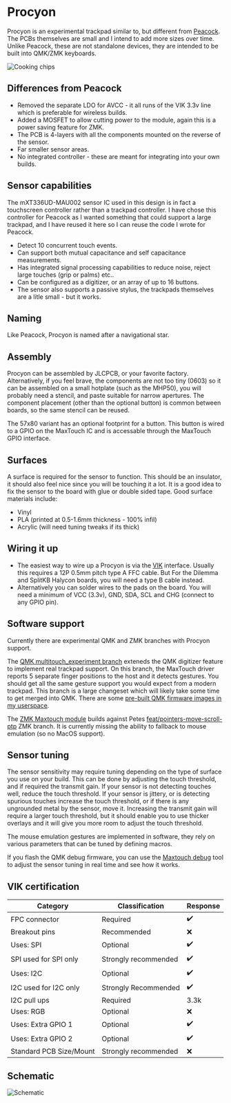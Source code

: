 # Procyon

Procyon is an experimental trackpad similar to, but different from [Peacock](https://github.com/george-norton/peacock).
The PCBs themselves are small and I intend to add more sizes over time. Unlike Peacock, these are not standalone devices, they are intended to be
built into QMK/ZMK keyboards.

![Cooking chips](images/procyon.jpg)

## Differences from Peacock

- Removed the separate LDO for AVCC - it all runs of the VIK 3.3v line which is preferable for wireless builds.
- Added a MOSFET to allow cutting power to the module, again this is a power saving feature for ZMK.
- The PCB is 4-layers with all the components mounted on the reverse of the sensor.
- Far smaller sensor areas.
- No integrated controller - these are meant for integrating into your own builds.

## Sensor capabilities

The mXT336UD-MAU002 sensor IC used in this design is in fact a touchscreen controller rather than a trackpad controller. I have chose this controller for Peacock as I wanted something that could support a large trackpad, and I have reused it here so I can reuse the code I wrote for Peacock.
- Detect 10 concurrent touch events.
- Can support both mutual capacitance and self capacitance measurements.
- Has integrated signal processing capabilities to reduce noise, reject large touches (grip or palms) etc..
- Can be configured as a digitizer, or an array of up to 16 buttons.
- The sensor also supports a passive stylus, the trackpads themselves are a litle small - but it works.

## Naming

Like Peacock, Procyon is named after a navigational star.

## Assembly

Procyon can be assembled by JLCPCB, or your favorite factory. Alternatively, if you feel brave, the components are not too tiny (0603) so it can be assembled on a small hotplate (such as the MHP50), you will probably need a stencil, and paste suitable for narrow apertures. The component placement (other than the optional button) is common between boards, so the same stencil can be reused.

The 57x80 variant has an optional footprint for a button. This button is wired to a GPIO on the MaxTouch IC and is accessable through the MaxTouch GPIO interface.

## Surfaces

A surface is required for the sensor to function. This should be an insulator, it should also feel nice since you will be touching it a lot. It is a good idea to fix the sensor to the board with glue or double sided tape. Good surface materials include:
- Vinyl
- PLA (printed at 0.5-1.6mm thickness - 100% infil)
- Acrylic (will need tuning tweaks if its thick)

## Wiring it up

- The easiest way to wire up a Procyon is via the [VIK](https://github.com/sadekbaroudi/vik) interface. Usually this requires a 12P 0.5mm pitch type A FFC cable. But For the Dilemma and SplitKB Halycon boards, you will need a type B cable instead.
- Alternatively you can solder wires to the pads on the board. You will need a minimum of VCC (3.3v), GND, SDA, SCL and CHG (connect to any GPIO pin).

## Software support

Currently there are experimental QMK and ZMK branches with Procyon support.

The [QMK multitouch_experiment branch](https://github.com/george-norton/qmk_firmware/tree/multitouch_experiment) exteneds the QMK digitizer feature to implement real trackpad support. On this branch, the MaxTouch driver reports 5 separate finger positions to the host and it detects gestures. You should get all the same gesture support you would expect from a modern trackpad. This branch is a large changeset which will likely take some time to get merged into QMK. There are some [pre-built QMK firmware images in my userspace](https://github.com/george-norton/qmk_userspace/releases/tag/latest).

The [ZMK Maxtouch module](https://github.com/george-norton/maxtouch-zephyr-module) builds against Petes [feat/pointers-move-scroll-ptp](https://github.com/petejohanson/zmk/tree/feat/pointers-move-scroll-ptp) ZMK branch. It is currently missing the ability to fallback to mouse emulation (so no MacOS support).

## Sensor tuning

The sensor sensitivity may require tuning depending on the type of surface you use on your build. This can be done by adjusting the touch threshold, and
if required the transmit gain. If your sensor is not detecting touches well, reduce the touch threshold. If your sensor is jittery, or is detecting spurious touches increase the touch threshold, or if there is any ungrounded metal by the sensor, move it. Increasing the transmit gain will require a larger touch threshold, but it should enable you to use thicker overlays and it will give you more room to adjust the touch threshold.

The mouse emulation gestures are implemented in software, they rely on various parameters that can be tuned by defining macros.

If you flash the QMK debug firmware, you can use the [Maxtouch debug](https://github.com/george-norton/maxtouch-debug) tool to adjust the sensor tuning in real time and see how it works.

## VIK certification

| Category                | Classification          | Response           |
| ----------------------- | ----------------------- | ------------------ |
| FPC connector           | Required                | :heavy_check_mark: |
| Breakout pins           | Recommended             | :x:                |
| Uses: SPI               | Optional                | :heavy_check_mark: |
| SPI used for SPI only   | Strongly recommended    | :heavy_check_mark: |
| Uses: I2C               | Optional                | :heavy_check_mark: |
| I2C used for I2C only   | Strongly Recommended    | :heavy_check_mark: |
| I2C pull ups            | Required                | 3.3k               |
| Uses: RGB               | Optional                | :x:                |
| Uses: Extra GPIO 1      | Optional                | :heavy_check_mark: |
| Uses: Extra GPIO 2      | Optional                | :heavy_check_mark: |
| Standard PCB Size/Mount | Strongly recommended    | :x:                |

## Schematic

![Schematic](images/schematic.png)
